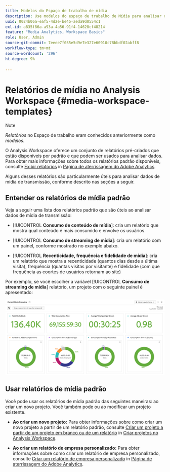 ```yaml
---
title: Modelos do Espaço de trabalho de mídia
description: Use modelos do espaço de trabalho de Mídia para analisar os dados de rastreamento. Escolha modelos padrão para Atração ou Mídia de streaming ou crie seus próprios modelos personalizados.
uuid: 0024b06a-eaf5-4d2e-be45-aeda9d0554c1
exl-id: a835f86a-a93a-4a56-91f4-14628cf48214
feature: "Media Analytics, Workspace Basics"
role: User, Admin
source-git-commit: 7eeee7f035e5d9e7e327e60910c78bbdf02abff8
workflow-type: tm+mt
source-wordcount: '296'
ht-degree: 9%

---
```


# Relatórios de mídia no Analysis Workspace {#media-workspace-templates}

>[!NOTE]
>
>*Relatórios* no Espaço de trabalho eram conhecidos anteriormente como *modelos*.

O Analysis Workspace oferece um conjunto de relatórios pré-criados que estão disponíveis por padrão e que podem ser usados para analisar dados. Para obter mais informações sobre todos os relatórios padrão disponíveis, consulte [Exibir relatórios](https://experienceleague.adobe.com/docs/analytics/analyze/landing.html?lang=en#menus) in [Página de aterrissagem do Adobe Analytics](https://experienceleague.adobe.com/docs/analytics/analyze/landing.html?lang=pt-BR).

Alguns desses relatórios são particularmente úteis para analisar dados de mídia de transmissão, conforme descrito nas seções a seguir.

## Entender os relatórios de mídia padrão

Veja a seguir uma lista dos relatórios padrão que são úteis ao analisar dados de mídia de transmissão:

* [!UICONTROL **Consumo de conteúdo de mídia**]: cria um relatório que mostra qual conteúdo é mais consumido e envolve os usuários.

* [!UICONTROL **Consumo de streaming de mídia**]: cria um relatório com um painel, conforme mostrado no exemplo abaixo.

* [!UICONTROL **Recenticidade, frequência e fidelidade de mídia**]: cria um relatório que mostra a recenticidade (quantos dias desde a última visita), frequência (quantas visitas por visitante) e fidelidade (com que frequência as coortes de usuários retornam ao site)

Por exemplo, se você escolher a variável  [!UICONTROL **Consumo de streaming de mídia**] relatório, um projeto com o seguinte painel é apresentado:

![](/help/reporting/assets/aa-workspace.png)

## Usar relatórios de mídia padrão

Você pode usar os relatórios de mídia padrão das seguintes maneiras: ao criar um novo projeto. Você também pode ou ao modificar um projeto existente.

* **Ao criar um novo projeto:** Para obter informações sobre como criar um novo projeto a partir de um relatório padrão, consulte [Criar um projeto a partir de um projeto em branco ou de um relatório](https://experienceleague.adobe.com/docs/analytics/analyze/analysis-workspace/build-workspace-project/create-projects.html?lang=en#create-a-project-from-a-blank-project-or-a-report) in [Criar projetos no Analysis Workspace](https://experienceleague.adobe.com/docs/analytics/analyze/analysis-workspace/build-workspace-project/create-projects.html?lang=en#create-a-project-from-a-blank-project-or-a-report).

* **Ao criar um relatório de empresa personalizado:** Para obter informações sobre como criar um relatório de empresa personalizado, consulte [Criar um relatório de empresa personalizado](https://experienceleague.adobe.com/docs/analytics/analyze/landing.html?lang=en#company-report) in [Página de aterrissagem do Adobe Analytics](https://experienceleague.adobe.com/docs/analytics/analyze/landing.html?lang=pt-BR).

